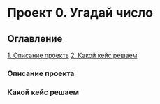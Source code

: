 # Проект 0. Угадай число

## Оглавление
[1. Описание проектв](https://github.com/almazrl80/ds/tree/main?tab=readme-ov-file#описание-проекта)
[2. Какой кейс решаем](https://github.com/almazrl80/ds/blob/main/readme.md#какой-кейс-решаем)
### Описание проекта
### Какой кейс решаем
